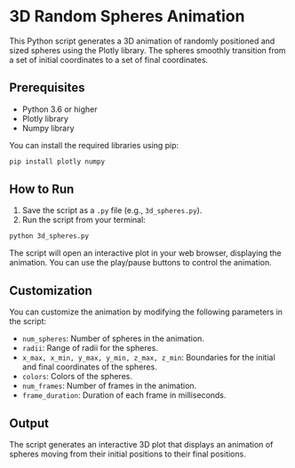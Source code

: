 # 3D Random Spheres Animation

This Python script generates a 3D animation of randomly positioned and sized spheres using the Plotly library. The spheres smoothly transition from a set of initial coordinates to a set of final coordinates.

## Prerequisites

-   Python 3.6 or higher
-   Plotly library
-   Numpy library

You can install the required libraries using pip:

```bash
pip install plotly numpy
```

## How to Run

1.  Save the script as a `.py` file (e.g., `3d_spheres.py`).
2.  Run the script from your terminal:

```bash
python 3d_spheres.py
```

The script will open an interactive plot in your web browser, displaying the animation. You can use the play/pause buttons to control the animation.

## Customization

You can customize the animation by modifying the following parameters in the script:

-   `num_spheres`: Number of spheres in the animation.
-   `radii`: Range of radii for the spheres.
-   `x_max, x_min, y_max, y_min, z_max, z_min`: Boundaries for the initial and final coordinates of the spheres.
-   `colors`: Colors of the spheres.
-   `num_frames`: Number of frames in the animation.
-   `frame_duration`: Duration of each frame in milliseconds.

## Output

The script generates an interactive 3D plot that displays an animation of spheres moving from their initial positions to their final positions.


